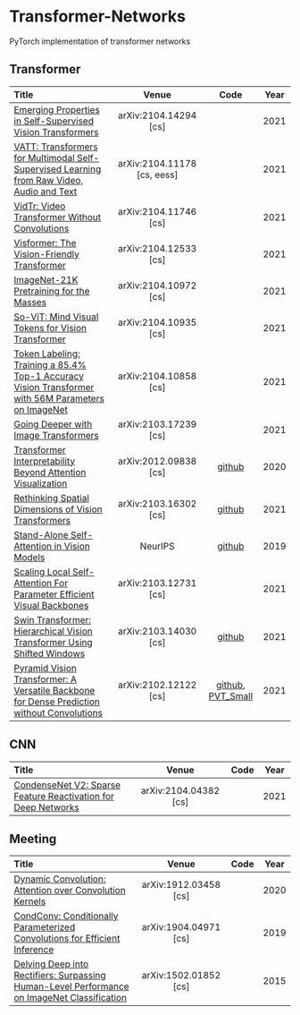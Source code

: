 # Transformer-Networks

PyTorch implementation of transformer networks

## Transformer
|  Title  |   Venue  |Code|Year|
|:--------|:--------:|:--------:|:--------:|
| [Emerging Properties in Self-Supervised Vision Transformers](http://arxiv.org/abs/2104.14294) | arXiv:2104.14294 [cs] |  | 2021 |
| [VATT: Transformers for Multimodal Self-Supervised Learning from Raw Video, Audio and Text](http://arxiv.org/abs/2104.11178) | arXiv:2104.11178 [cs, eess] |  | 2021 |
| [VidTr: Video Transformer Without Convolutions](http://arxiv.org/abs/2104.11746) | arXiv:2104.11746 [cs] |  | 2021 |
| [Visformer: The Vision-Friendly Transformer](http://arxiv.org/abs/2104.12533) | arXiv:2104.12533 [cs] |  | 2021 |
| [ImageNet-21K Pretraining for the Masses](http://arxiv.org/abs/2104.10972) | arXiv:2104.10972 [cs] |  | 2021 |
| [So-ViT: Mind Visual Tokens for Vision Transformer](http://arxiv.org/abs/2104.10935) | arXiv:2104.10935 [cs] |  | 2021 |
| [Token Labeling: Training a 85.4% Top-1 Accuracy Vision Transformer with 56M Parameters on ImageNet](http://arxiv.org/abs/2104.10858) | arXiv:2104.10858 [cs] |  | 2021 |
| [Going Deeper with Image Transformers](http://arxiv.org/abs/2103.17239) | arXiv:2103.17239 [cs] |  | 2021 |
| [Transformer Interpretability Beyond Attention Visualization](http://arxiv.org/abs/2012.09838) | arXiv:2012.09838 [cs] | [github](https://github.com/hila-chefer/Transformer-Explainability) | 2020 |
| [Rethinking Spatial Dimensions of Vision Transformers](http://arxiv.org/abs/2103.16302) | arXiv:2103.16302 [cs] | [github](https://github.com/naver-ai/pit) | 2021 |
| [Stand-Alone Self-Attention in Vision Models](http://arxiv.org/abs/1906.05909) | NeurIPS | [github](https://github.com/leaderj1001/Stand-Alone-Self-Attention) | 2019 |
| [Scaling Local Self-Attention For Parameter Efficient Visual Backbones](http://arxiv.org/abs/2103.12731) | arXiv:2103.12731 [cs] |  | 2021 |
| [Swin Transformer: Hierarchical Vision Transformer Using Shifted Windows](http://arxiv.org/abs/2103.14030) | arXiv:2103.14030 [cs] | [github](https://github.com/microsoft/Swin-Transformer) | 2021 |
| [Pyramid Vision Transformer: A Versatile Backbone for Dense Prediction without Convolutions](http://arxiv.org/abs/2102.12122) | arXiv:2102.12122 [cs] | [github](https://github.com/whai362/PVT), [PVT_Small](exp/PVT/pvt.py) | 2021 |


## CNN
|  Title  |   Venue  |Code|Year|
|:--------|:--------:|:--------:|:--------:|
| [CondenseNet V2: Sparse Feature Reactivation for Deep Networks](http://arxiv.org/abs/2104.04382) | arXiv:2104.04382 [cs] |  | 2021 |


## Meeting
|  Title  |   Venue  |Code|Year|
|:--------|:--------:|:--------:|:--------:|
| [Dynamic Convolution: Attention over Convolution Kernels](http://arxiv.org/abs/1912.03458) | arXiv:1912.03458 [cs] |  | 2020 |
| [CondConv: Conditionally Parameterized Convolutions for Efficient Inference](http://arxiv.org/abs/1904.04971) | arXiv:1904.04971 [cs] |  | 2019 |
| [Delving Deep into Rectifiers: Surpassing Human-Level Performance on ImageNet Classification](http://arxiv.org/abs/1502.01852) | arXiv:1502.01852 [cs] |  | 2015 |



